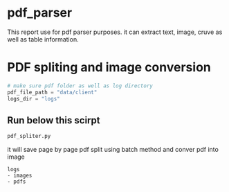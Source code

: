 # pdf_parser
This report use for pdf parser purposes. it can extract text, image, cruve as well as table information.

# PDF spliting and image conversion

```py
# make sure pdf folder as well as log directory
pdf_file_path = "data/client"
logs_dir = "logs"
```
## Run below this scirpt
```py
pdf_spliter.py
```
it will save page by page pdf split using batch method and conver pdf into image
```
logs
- images
- pdfs
```

